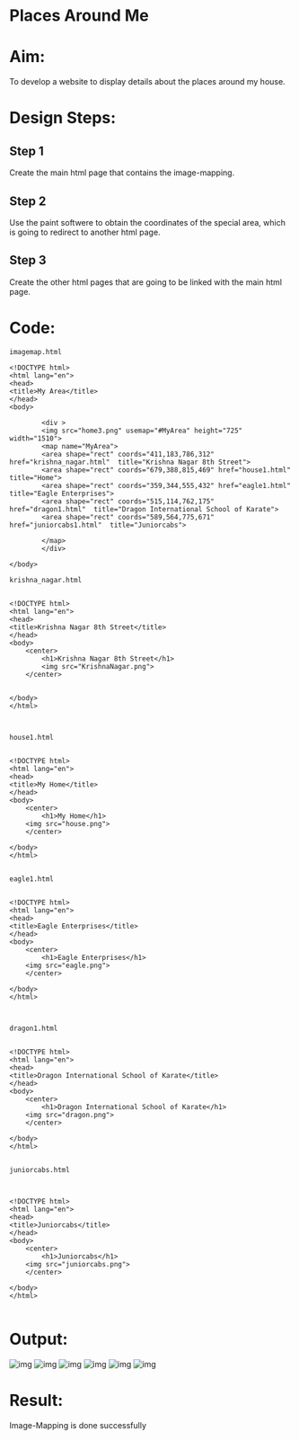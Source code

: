 # Places Around Me
# Aim:
To develop a website to display details about the places around my house.

# Design Steps:
## Step 1
Create the main html page that contains the image-mapping.

## Step 2
Use the paint softwere to obtain the coordinates of the special area, which is going to redirect to another html page.



## Step 3
Create the other html pages that are going to be linked with the main html page.




# Code:
```
imagemap.html

<!DOCTYPE html>
<html lang="en">
<head>
<title>My Area</title>
</head>
<body>
    
        <div >
        <img src="home3.png" usemap="#MyArea" height="725" width="1510">
        <map name="MyArea">
        <area shape="rect" coords="411,183,786,312" href="krishna_nagar.html"  title="Krishna Nagar 8th Street">
        <area shape="rect" coords="679,388,815,469" href="house1.html"  title="Home">
        <area shape="rect" coords="359,344,555,432" href="eagle1.html"  title="Eagle Enterprises">
        <area shape="rect" coords="515,114,762,175" href="dragon1.html"  title="Dragon International School of Karate">
        <area shape="rect" coords="589,564,775,671" href="juniorcabs1.html"  title="Juniorcabs">
        
        </map>
        </div>
        
</body>
```
```
krishna_nagar.html


<!DOCTYPE html>
<html lang="en">
<head>
<title>Krishna Nagar 8th Street</title>
</head>
<body>
    <center>
        <h1>Krishna Nagar 8th Street</h1>
        <img src="KrishnaNagar.png">
    </center>
    

</body>
</html>
```
```


house1.html


<!DOCTYPE html>
<html lang="en">
<head>
<title>My Home</title>
</head>
<body>
    <center>
        <h1>My Home</h1>
    <img src="house.png">
    </center>

</body>
</html>
```
```

eagle1.html


<!DOCTYPE html>
<html lang="en">
<head>
<title>Eagle Enterprises</title>
</head>
<body>
    <center>
        <h1>Eagle Enterprises</h1>
    <img src="eagle.png">
    </center>

</body>
</html>
```
```


dragon1.html


<!DOCTYPE html>
<html lang="en">
<head>
<title>Dragon International School of Karate</title>
</head>
<body>
    <center>
        <h1>Dragon International School of Karate</h1>
    <img src="dragon.png">
    </center>

</body>
</html>
```
```

juniorcabs.html



<!DOCTYPE html>
<html lang="en">
<head>
<title>Juniorcabs</title>
</head>
<body>
    <center>
        <h1>Juniorcabs</h1>
    <img src="juniorcabs.png">
    </center>

</body>
</html>


```


# Output:
![img](output%201)
![img](output%202)
![img](output%203)
![img](output%204)
![img](output%205)
![img](output%206)

# Result:
Image-Mapping is done successfully



